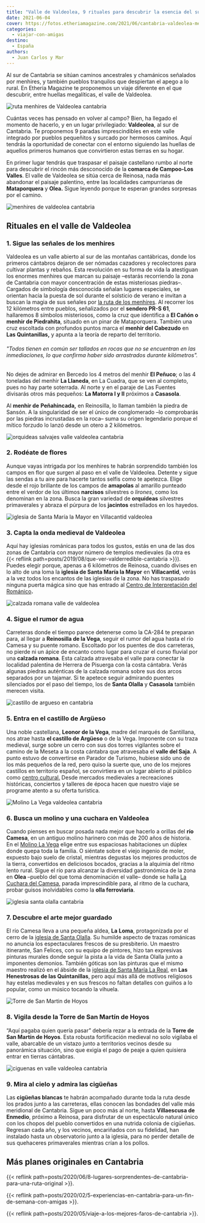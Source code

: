 ```yaml
---
title: "Valle de Valdeolea, 9 rituales para descubrir la esencia del sur de Cantabria"
date: 2021-06-04
cover: https://fotos.etheriamagazine.com/2021/06/cantabria-valdeolea-menhir.jpg
categories: 
  - viajar-con-amigas
destino: 
  - España
authors: 
  - Juan Carlos y Mar
---
```


Al sur de Cantabria se sitúan caminos ancestrales y chamánicos señalados por menhires, y también pueblos tranquilos que despiertan el apego a lo rural. En Etheria Magazine te proponemos un viaje diferente en el que descubrir, entre huellas megalíticas, el valle de Valdeolea.

![ruta menhires de Valdeolea cantabria](https://fotos.etheriamagazine.com/2021/06/cantabria-valdeolea-menhir.jpg "Huellas prehistóricas en el valle de Valdeolea.")

Cuántas veces has pensado en volver al campo? Bien, ha llegado el momento de hacerlo, y 
en un lugar privilegiado: **Valdeolea**, al sur de Cantabria. Te proponemos 9 paradas 
imprescindibles en este valle integrado por pueblos pequeñitos y surcado por hermosos 
caminos. Aquí tendrás la oportunidad de conectar con el entorno siguiendo las huellas de 
aquellos primeros humanos que convirtieron estas tierras en su hogar. 

En primer lugar tendrás que traspasar el paisaje castellano rumbo al norte para 
descubrir el rincón más desconocido de la **comarca de Campoo-Los Valles**. El valle de 
Valdeolea se sitúa cerca de Reinosa, nada más abandonar el paisaje palentino, entre las 
localidades campurrianas de **Mataporquera** y **Olea.** Sigue leyendo porque te esperan 
grandes sorpresas por el camino. 

![menhires de valdeolea cantabria](https://fotos.etheriamagazine.com/2021/06/menhir-valdeolea.jpg "Valdeolea es el lugar de mayor concentración de menhires de Cantabria.")

## Rituales en el valle de Valdeolea

### 1\. Sigue las señales de los menhires

Valdeolea es un valle abierto al sur de las montañas cantábricas, donde los primeros 
cántabros dejaron de ser nómadas cazadores y recolectores para cultivar plantas y 
rebaños. Esta revolución en su forma de vida la atestiguan los enormes menhires que 
marcan su paisaje –estarás recorriendo la zona de Cantabria con mayor concentración de 
estas misteriosas piedras–. Cargados de simbología desconocida señalan lugares 
especiales, se orientan hacia la puesta de sol durante el solsticio de verano e invitan 
a buscan la magia de sus señales por [la ruta de los 
menhires](http://www.ayuntamientovaldeolea.com/?q=content/ruta-de-los-menhires). Al 
recorrer los 12 kilómetros entre pueblos, señalizados por el **sendero PR-S 61**, 
hallaremos 8 símbolos misteriosos, como la cruz que identifica a **El Cañón o menhir de 
Piedrahita**, situado en un pinar de Mataporquera. También una cruz escoltada con 
profundos puntos marca el **menhir del Cabezudo** en **Las Quintanillas,** y apunta a la 
teoría de reparto del territorio. 

###### "Todos tienen en común ser tallados en rocas que no se encuentran en las inmediaciones, lo que confirma haber sido arrastrados durante kilómetros".

No dejes de admirar en Bercedo los 4 metros del menhir **El Peñuco**; o las 4 toneladas 
del menhir **La Llaneda**, en La Cuadra, que se ven al completo, pues no hay parte 
soterrada. Al norte y en el paraje de Las Fuentes divisarás otros más pequeños: **La 
Matorra I y II** próximos a **Casasola**. 

Al **menhir de** **Peñahincada,** en Reinosilla, lo llaman también la piedra de Sansón. 
A la singularidad de ser el único de conglomerado –lo comprobarás por las piedras 
incrustadas en la roca– suma su origen legendario porque el mítico forzudo lo lanzó 
desde un otero a 2 kilómetros. 

![orquideas salvajes valle valdeolea cantabria](https://fotos.etheriamagazine.com/2021/06/valdeolea-orquidea-salvaje.jpg "Orquídeas salvajes en el valle de Valdeolea.")

### 2\. Rodéate de flores

Aunque vayas intrigada por los menhires te habrán sorprendido también los campos en flor 
que surgen al paso en el valle de Valdeolea. Detente y sigue las sendas a tu aire para 
hacerte tantos selfis como te apetezca. Elige desde el rojo brillante de los campos de 
**amapolas** al amarillo punteado entre el verdor de los últimos **narcisos** silvestres 
o _lirones_, como los denominan en la zona. Busca la gran variedad de **orquídeas** 
silvestres primaverales y abraza el púrpura de los **jacintos** estrellados en los 
hayedos. 

![iglesia de Santa María la Mayor en Villacantid valdeolea](https://fotos.etheriamagazine.com/2021/06/valdeolea-iglesia-medieval.jpg "Iglesia de Santa María la Mayor en Villacantid.")

### 3\. Capta la onda medieval de Valdeolea

Aquí hay iglesias románicas para todos los gustos, estás en una de las dos zonas de 
Cantabria con mayor número de templos medievales (la otra es {{< reflink 
path=posts/2019/08/que-ver-valderredible-cantabria >}}). Puedes elegir porque, apenas a 
6 kilómetros de Reinosa, cuando divises en lo alto de una loma la **iglesia de Santa 
María la Mayor** en **Villacantid**, verás a la vez todos los encantos de las iglesias 
de la zona. No has traspasado ninguna puerta mágica sino que has entrado al [Centro de 
Interpretación del Románico](https://centros.culturadecantabria.com/romanico/)**.** 

![calzada romana valle de valdeolea](https://fotos.etheriamagazine.com/2021/06/valle-valdeolea-agua-cantabria.jpg "Atrévete a cruzar la calzada romana.")

### 4\. Sigue el rumor de agua

Carreteras donde el tiempo parece detenerse como la CA-284 te preparan para, al llegar a 
**Reinosilla de la Vega**, seguir el rumor del agua hasta el río Camesa y su puente 
romano. Escoltado por los puentes de dos carreteras, no pierde ni un ápice de encanto 
como lugar para cruzar el curso fluvial por una **calzada romana**. Esta calzada 
atravesaba el valle para conectar la localidad palentina de Herrera de Pisuerga con la 
costa cántabra. Verás algunas piedras auténticas de la calzada romana sobre sus dos 
arcos separados por un tajamar. Si te apetece seguir admirando puentes silenciados por 
el paso del tiempo, los de **Santa Olalla** y **Casasola** también merecen visita. 

![castillo de argueso en cantabria](https://fotos.etheriamagazine.com/2021/06/castillo-valdeolea.jpg "Castillo de Argüeso, en Valdeolea.")

### 5\. Entra en el castillo de Argüeso

Una noble castellana, **Leonor de la Vega**, madre del marqués de Santillana, nos atrae 
hasta **el castillo de Argüeso** o de la Vega. Imponente con su traza medieval, surge 
sobre un cerro con sus dos torres vigilantes sobre el camino de la Meseta a la costa 
cántabra que atravesaba el **valle del Saja**. A punto estuvo de convertirse en Parador 
de Turismo, hubiese sido uno de los más pequeños de la red, pero quiso la suerte que, 
uno de los mejores castillos en territorio español, se convirtiera en un lugar abierto 
al público como [centro cultural.](https://www.castillodeargueso.com/) Desde mercados 
medievales a recreaciones históricas, conciertos y talleres de época hacen que nuestro 
viaje se programe atento a su oferta turística. 

![Molino La Vega  valdeolea cantabria](https://fotos.etheriamagazine.com/2021/06/valdeolea-molino-cantabria.jpg "Molino La Vega.")

### 6\. Busca un molino y una cuchara en Valdeolea

Cuando pienses en buscar posada nada mejor que hacerlo a orillas del **río Camesa**, en 
un antiguo molino harinero con más de 200 años de historia. En el [Molino La 
Vega](http://www.molinolavega.com/inicio/) elige entre sus espaciosas habitaciones un 
dúplex donde quepa toda la familia. O siéntate sobre el viejo ingenio de moler, expuesto 
bajo suelo de cristal, mientras degustas los mejores productos de la tierra, convertidos 
en deliciosos bocados, gracias a la alquimia del ritmo lento rural. Sigue el río para 
alcanzar la diversidad gastronómica de la zona en **Olea** –pueblo del que toma 
denominación el valle– donde se halla [La Cuchara del 
Camesa](https://lacucharadelcamesa.wordpress.com/)[,](https://lacucharadelcamesa.wordpress.com/) 
parada imprescindible para, al ritmo de la cuchara, probar guisos inolvidables como la 
**olla ferroviaria**. 

![iglesia santa olalla cantabria](https://fotos.etheriamagazine.com/2021/06/valdeolea-arte.jpg "Iglesia de Santa Olalla, en Valdeolea.")

### 7\. Descubre el arte mejor guardado

El río Camesa lleva a una pequeña aldea, **La** **Loma**, protagonizada por el cerro de 
la [iglesia de Santa 
Olalla](https://turismodecantabria.com/disfrutala/que-visitar/87-iglesia-de-santa-eulalia). 
Su humilde aspecto de trazas románicas no anuncia los espectaculares frescos de su 
presbiterio. Un maestro itinerante, San Felices, con su equipo de pintores, hizo tan 
expresivas pinturas murales donde seguir la pista a la vida de Santa Olalla junto a 
imponentes demonios. También góticas son las pinturas que el mismo maestro realizó en el 
ábside de la [iglesia de Santa María La 
Real](https://turismodecantabria.com/disfrutala/que-visitar/80-iglesia-de-santa-maria-la-real), 
en **Las Henestrosas de las Quintanillas**, pero aquí más allá de motivos religiosos hay 
estelas medievales y en sus frescos no faltan detalles con guiños a lo popular, como un 
músico tocando la vihuela. 

![Torre de San Martin de Hoyos](https://fotos.etheriamagazine.com/2021/06/torre-valle-valdeolea.jpg "Torre de San Martín de Hoyos.")

### 8\. Vigila desde la Torre de San Martín de Hoyos

“Aquí pagaba quien quería pasar” debería rezar a la entrada de la **Torre de San Martín 
de Hoyos**. Esta robusta fortificación medieval no solo vigilaba el valle, abarcable de 
un vistazo junto a territorios vecinos desde su panorámica situación, sino que exigía el 
pago de peaje a quien quisiera entrar en tierras cántabras. 

![ciguenas en valle valdeolea cantabria](https://fotos.etheriamagazine.com/2021/06/valdeolea-cigueñas.jpg "Cigüeñas, compañeras inseparables de este paisaje.")

### 9\. Mira al cielo y admira las cigüeñas

Las **cigüeñas blancas** te habrán acompañado durante toda la ruta desde los prados 
junto a las carreteras, ellas conocen las bondades del valle más meridional de 
Cantabria. Sigue un poco más al norte, hasta **Villaescusa de Enmedio**, próximo a 
Reinosa, para disfrutar de un espectáculo natural único con los chopos del pueblo 
convertidos en una nutrida colonia de cigüeñas. Regresan cada año, y los vecinos, 
encariñados con su fidelidad, han instalado hasta un observatorio junto a la iglesia, 
para no perder detalle de sus quehaceres primaverales mientras crían a los pollos. 

## Más planes originales en Cantabria

{{< reflink 
path=posts/2020/06/8-lugares-sorprendentes-de-cantabria-para-una-ruta-original >}}. 

{{< reflink 
path=posts/2020/02/5-experiencias-en-cantabria-para-un-fin-de-semana-con-amigas >}}. 

{{< reflink path=posts/2020/05/viaje-a-los-mejores-faros-de-cantabria >}}.
